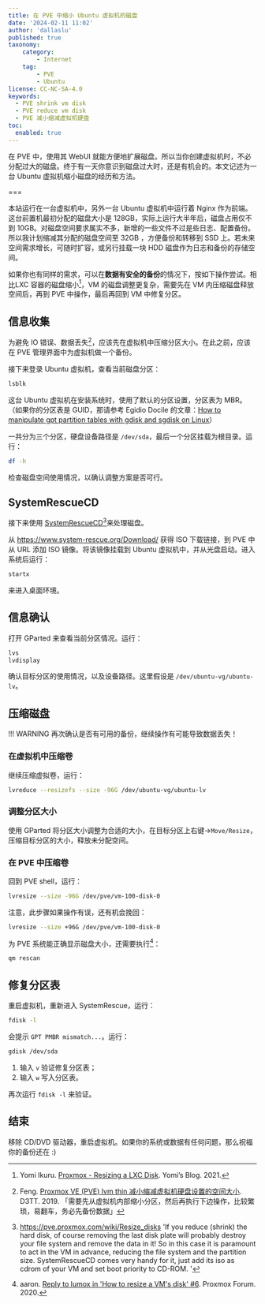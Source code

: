 ```yaml
---
title: 在 PVE 中缩小 Ubuntu 虚拟机的磁盘
date: '2024-02-11 11:02'
author: 'dallaslu'
published: true
taxonomy:
    category:
        - Internet
    tag:
        - PVE
        - Ubuntu
license: CC-NC-SA-4.0
keywords:
  - PVE shrink vm disk
  - PVE reduce vm disk
  - PVE 减小缩减虚拟机硬盘
toc:
  enabled: true
---
```


在 PVE 中，使用其 WebUI 就能方便地扩展磁盘。所以当你创建虚拟机时，不必分配过大的磁盘。终于有一天你意识到磁盘过大时，还是有机会的。本文记述为一台 Ubuntu 虚拟机缩小磁盘的经历和方法。

===

本站运行在一台虚拟机中，另外一台 Ubuntu 虚拟机中运行着 Nginx 作为前端。这台前置机最初分配的磁盘大小是 128GB，实际上运行大半年后，磁盘占用仅不到 10GB。对磁盘空间要求属实不多，新增的一些文件不过是些日志、配置备份。所以我计划缩减其分配的磁盘空间至 32GB ，方便备份和转移到 SSD 上。若未来空间需求增长，可随时扩容，或另行挂载一块 HDD 磁盘作为日志和备份的存储空间。

如果你也有同样的需求，可以在**数据有安全的备份**的情况下，按如下操作尝试。相比LXC 容器的磁盘缩小[^lxc-reduce-disk]，VM 的磁盘调整更复杂，需要先在 VM 内压缩磁盘释放空间后，再到 PVE 中操作，最后再回到 VM 中修复分区。

## 信息收集

为避免 IO 错误、数据丢失[^lvreduce-warning]，应该先在虚拟机中压缩分区大小。在此之前，应该在 PVE 管理界面中为虚拟机做一个备份。

接下来登录 Ubuntu 虚拟机，查看当前磁盘分区：

```bash
lsblk
```

这台 Ubuntu 虚拟机在安装系统时，使用了默认的分区设置，分区表为 MBR。（如果你的分区表是 GUID，那请参考 Egidio Docile 的文章：[How to manipulate gpt partition tables with gdisk and sgdisk on Linux](https://linuxconfig.org/how-to-manipulate-gpt-partition-tables-with-gdisk-and-sgdisk-on-linux)）

一共分为三个分区，硬盘设备路径是 `/dev/sda`，最后一个分区挂载为根目录。运行：

```bash
df -h
```

检查磁盘空间使用情况，以确认调整方案是否可行。

## SystemRescueCD

接下来使用 [SystemRescueCD](https://www.system-rescue.org)[^pve-resize-disks]来处理磁盘。

从 <https://www.system-rescue.org/Download/> 获得 ISO 下载链接，到 PVE 中从 URL 添加 ISO 镜像。将该镜像挂载到 Ubuntu 虚拟机中，并从光盘启动。进入系统后运行：

```bash
startx
```

来进入桌面环境。

## 信息确认

打开 GParted 来查看当前分区情况。运行：

```bash
lvs
lvdisplay
```

确认目标分区的使用情况，以及设备路径。这里假设是 `/dev/ubuntu-vg/ubuntu-lv`。

## 压缩磁盘

!!! WARNING 再次确认是否有可用的备份，继续操作有可能导致数据丢失！

### 在虚拟机中压缩卷

继续压缩虚拟卷，运行：

```bash
lvreduce --resizefs --size -96G /dev/ubuntu-vg/ubuntu-lv
```
### 调整分区大小

使用 GParted 将分区大小调整为合适的大小，在目标分区上右键->`Move/Resize`，压缩目标分区的大小，释放未分配空间。

### 在 PVE 中压缩卷

回到 PVE shell，运行：

```bash
lvresize --size -96G /dev/pve/vm-100-disk-0
```

注意，此步骤如果操作有误，还有机会挽回：

```bash
lvresize --size +96G /dev/pve/vm-100-disk-0
```

为 PVE 系统能正确显示磁盘大小，还需要执行[^qm-rescan]：

```bash
qm rescan
```

## 修复分区表

重启虚拟机，重新进入 SystemRescue，运行：

```bash
fdisk -l
```

会提示 `GPT PMBR mismatch...`。运行：

```bash
gdisk /dev/sda
```

1. 输入 `v` 验证修复分区表；
2. 输入 `w` 写入分区表。

再次运行 `fdisk -l` 来验证。

## 结束

移除 CD/DVD 驱动器，重启虚拟机。如果你的系统或数据有任何问题，那么祝福你的备份还在 :)

[^lxc-reduce-disk]: Yomi Ikuru. [Proxmox - Resizing a LXC Disk](https://yomis.blog/proxmox-resizing-a-disk/). Yomi’s Blog. 2021.
[^lvreduce-warning]: Feng. [Proxmox VE (PVE) lvm thin 减小缩减虚拟机硬盘设置的空间大小](https://www.d3tt.com/view/116). D3TT. 2019. 「需要先从虚拟机内部缩小分区，然后再执行下边操作，比较繁琐，易翻车，务必先备份数据」
[^pve-resize-disks]: <https://pve.proxmox.com/wiki/Resize_disks> 'If you reduce (shrink) the hard disk, of course removing the last disk plate will probably destroy your file system and remove the data in it! So in this case it is paramount to act in the VM in advance, reducing the file system and the partition size. SystemRescueCD comes very handy for it, just add its iso as cdrom of your VM and set boot priority to CD-ROM. '
[^qm-rescan]: aaron. [Reply to lumox in 'How to resize a VM's disk'
 #6](https://forum.proxmox.com/threads/how-to-resize-a-vms-disk.79349/post-351732). Proxmox Forum. 2020.